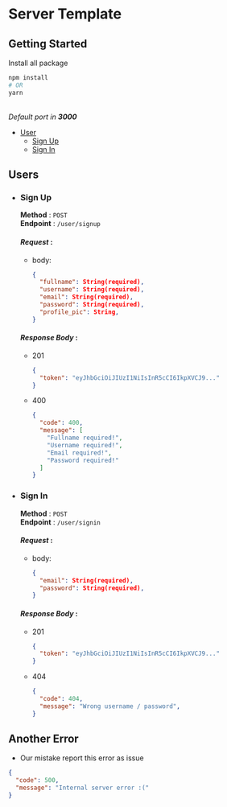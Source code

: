 # Server Template

## Getting Started
Install all package
```bash
npm install
# OR
yarn
```
<br>
<i>Default port in <b>3000</b></i>
<br>

* [User](#users)
  * [Sign Up](#sign-up)
  * [Sign In](#sign-in)

## Users
+ ### Sign Up
  **Method** : `POST`<br>
  **Endpoint** : `/user/signup`

  #### _Request_ :
  * body:
    ```json
    {
      "fullname": String(required),
      "username": String(required),
      "email": String(required),
      "password": String(required),
      "profile_pic": String,
    }
    ```

  #### _Response Body_ :
  - 201
    ```json
    {
      "token": "eyJhbGciOiJIUzI1NiIsInR5cCI6IkpXVCJ9..."
    }
    ```
  - 400
    ```json
    {
      "code": 400,
      "message": [
        "Fullname required!",
        "Username required!",
        "Email required!",
        "Password required!"
      ]
    }
    ```

+ ### Sign In
  **Method** : `POST`<br>
  **Endpoint** : `/user/signin`

  #### _Request_ :
  * body:
    ```json
    {
      "email": String(required),
      "password": String(required),
    }
    ```

  #### _Response Body_ :
  - 201
    ```json
    {
      "token": "eyJhbGciOiJIUzI1NiIsInR5cCI6IkpXVCJ9..."
    }
    ```
  - 404
    ```json
    {
      "code": 404,
      "message": "Wrong username / password",
    }
    ```


## Another Error
  + Our mistake report this error as issue
  ```json
  {
    "code": 500,
    "message": "Internal server error :("
  }
  ```